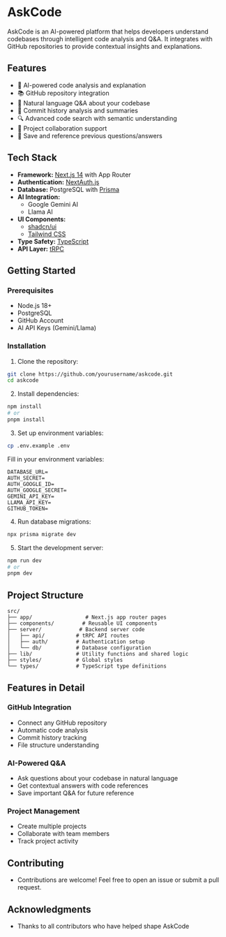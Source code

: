 # AskCode

AskCode is an AI-powered platform that helps developers understand codebases through intelligent code analysis and Q&A. It integrates with GitHub repositories to provide contextual insights and explanations.

## Features

- 🤖 AI-powered code analysis and explanation
- 📚 GitHub repository integration
- 💬 Natural language Q&A about your codebase
- 📝 Commit history analysis and summaries
- 🔍 Advanced code search with semantic understanding
- 👥 Project collaboration support
- 💾 Save and reference previous questions/answers

## Tech Stack

- **Framework:** [Next.js 14](https://nextjs.org/) with App Router
- **Authentication:** [NextAuth.js](https://next-auth.js.org/)
- **Database:** PostgreSQL with [Prisma](https://www.prisma.io/)
- **AI Integration:**
  - Google Gemini AI
  - Llama AI
- **UI Components:**
  - [shadcn/ui](https://ui.shadcn.com/)
  - [Tailwind CSS](https://tailwindcss.com/)
- **Type Safety:** [TypeScript](https://www.typescriptlang.org/)
- **API Layer:** [tRPC](https://trpc.io/)

## Getting Started

### Prerequisites

- Node.js 18+
- PostgreSQL
- GitHub Account
- AI API Keys (Gemini/Llama)

### Installation

1. Clone the repository:
```bash
git clone https://github.com/yourusername/askcode.git
cd askcode
```

2. Install dependencies:
```bash
npm install
# or
pnpm install
```

3. Set up environment variables:
```bash
cp .env.example .env
```

Fill in your environment variables:
```env
DATABASE_URL=
AUTH_SECRET=
AUTH_GOOGLE_ID=
AUTH_GOOGLE_SECRET=
GEMINI_API_KEY=
LLAMA_API_KEY=
GITHUB_TOKEN=
```

4. Run database migrations:
```bash
npx prisma migrate dev
```

5. Start the development server:
```bash
npm run dev
# or
pnpm dev
```

## Project Structure

```
src/
├── app/                 # Next.js app router pages
├── components/         # Reusable UI components
├── server/            # Backend server code
│   ├── api/          # tRPC API routes
│   ├── auth/         # Authentication setup
│   └── db/           # Database configuration
├── lib/              # Utility functions and shared logic
├── styles/           # Global styles
└── types/            # TypeScript type definitions
```

## Features in Detail

### GitHub Integration
- Connect any GitHub repository
- Automatic code analysis
- Commit history tracking
- File structure understanding

### AI-Powered Q&A
- Ask questions about your codebase in natural language
- Get contextual answers with code references
- Save important Q&A for future reference

### Project Management
- Create multiple projects
- Collaborate with team members
- Track project activity

## Contributing

- Contributions are welcome! Feel free to open an issue or submit a pull request.

## Acknowledgments

- Thanks to all contributors who have helped shape AskCode
